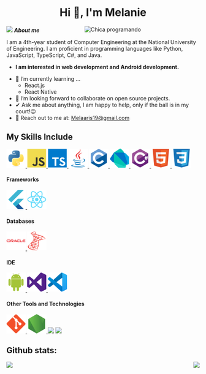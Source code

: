 <h1 align="center">Hi 👋, I'm Melanie</h1>


<img align="right" width=300px alt="Chica programando" src="https://media3.giphy.com/media/v1.Y2lkPTc5MGI3NjExcjFtMHlrYWJzOXU3dm1yMmtvNTN3ajlsOXl1a2J0Zmd6Z2dteGxwNyZlcD12MV9pbnRlcm5hbF9naWZfYnlfaWQmY3Q9Zw/kZzeRN1srSziS4zZhB/giphy.gif" />


 <img src="https://media.giphy.com/media/ObNTw8Uzwy6KQ/giphy.gif" width="30px">&nbsp;***About me***

I am a 4th-year student of Computer Engineering at the National University of Engineering. I am proficient in programming languages like Python, JavaScript, TypeScript, C#, and Java.
* **I am interested in web development and Android development.**
- 🌱 I’m currently learning ...
  - React.js
  - React Native
- 👯 I’m looking forward to collaborate on open source projects.
- ✔ Ask me about anything, I am happy to help, only if the ball is in my court!😉<br>
- 📧 Reach out to me at: <a href="mailto:Melaaris19@gmail.com">Melaaris19@gmail.com</a>

## My Skills Include

<p align="left">
<a href="https://github.com/Aditya664?tab=repositories&q=&type=&language=python&sort=">
  <img width='50px' src='https://raw.githubusercontent.com/devicons/devicon/master/icons/python/python-original.svg'>
</a>
<a href="https://github.com/Aditya664?tab=repositories&q=&type=&language=javascript&sort=">
  <img width='50px' src='https://raw.githubusercontent.com/devicons/devicon/master/icons/javascript/javascript-original.svg'>
</a>
<a href="https://github.com/Aditya664?tab=repositories&q=&type=&language=typescript&sort=">
  <img width='50px' src='https://raw.githubusercontent.com/devicons/devicon/master/icons/typescript/typescript-original.svg'>
</a>
<a href="https://github.com/Aditya664?tab=repositories&q=&type=&language=java&sort=">
  <img width='50px' src='https://raw.githubusercontent.com/devicons/devicon/master/icons/java/java-original.svg'>
</a>
<a href="https://github.com/Aditya664?tab=repositories&q=&type=&language=c&sort=">
  <img width='50px' src='https://raw.githubusercontent.com/devicons/devicon/master/icons/c/c-original.svg'>
</a>
 <a href="https://github.com/Aditya664?tab=repositories&q=&type=&language=dart&sort=">
  <img width='50px' src='https://raw.githubusercontent.com/devicons/devicon/master/icons/dart/dart-original.svg'>
</a>
<a href="https://github.com/Aditya664?tab=repositories&q=&type=&language=csharp&sort=">
  <img width='50px' src='https://raw.githubusercontent.com/devicons/devicon/master/icons/csharp/csharp-original.svg'>
</a>
<a href="https://github.com/Aditya664?tab=repositories&q=&type=&language=html&sort=">
  <img width='50px' src='https://raw.githubusercontent.com/devicons/devicon/master/icons/html5/html5-original.svg'>
</a>
<a href="https://github.com/Aditya664?tab=repositories&q=&type=&language=css&sort=">
  <img width='50px' src='https://raw.githubusercontent.com/devicons/devicon/master/icons/css3/css3-original.svg'>
</a>
</p>

<h4> Frameworks </h4>

<p align="left">
<a href="https://github.com/Aditya664?tab=repositories&q=&type=&language=dart&sort=">
  <img width='50px' src='https://raw.githubusercontent.com/devicons/devicon/master/icons/flutter/flutter-original.svg'>
</a>
 <a href="https://github.com/Aditya664?tab=repositories&q=&type=&language=javascript&sort=">
  <img width='50px' src='https://raw.githubusercontent.com/devicons/devicon/master/icons/react/react-original.svg'>
</a>
</p>

<h4> Databases </h4>

<p align="left">
 <a href="https://github.com/Aditya664?tab=repositories&q=&type=&language=sql&sort=">
  <img width='50px' src='https://raw.githubusercontent.com/devicons/devicon/master/icons/oracle/oracle-original.svg'>
</a>
<a href="https://github.com/Aditya664?tab=repositories&q=&type=&language=sql&sort=">
  <img width='50px' src='https://raw.githubusercontent.com/devicons/devicon/master/icons/microsoftsqlserver/microsoftsqlserver-plain.svg'>
</a>
</p>

<h4> IDE </h4>

<p align="left">
<a href="https://github.com/Aditya664?tab=repositories&q=&type=&language=kotlin&sort=">
  <img width='50px' src='https://raw.githubusercontent.com/devicons/devicon/master/icons/android/android-original.svg'>
</a>
<a href="https://github.com/Aditya664?tab=repositories&q=&type=&language=csharp&sort=">
  <img width='50px' src='https://raw.githubusercontent.com/devicons/devicon/master/icons/visualstudio/visualstudio-plain.svg'>
</a>
<a href="https://github.com/Aditya664?tab=repositories&q=&type=&language=&sort=">
  <img width='50px' src='https://raw.githubusercontent.com/devicons/devicon/master/icons/vscode/vscode-original.svg'>
</a>
</p>

<h4> Other Tools and Technologies </h4>

<p align="left">
<a href="https://github.com/Aditya664?tab=repositories&q=&type=&language=&sort=">
  <img width='50px' src='https://raw.githubusercontent.com/devicons/devicon/master/icons/git/git-original.svg'>
</a>
 <a href="https://github.com/Aditya664?tab=repositories&q=&type=&language=nodejs&sort=">
  <img width='50px' src='https://raw.githubusercontent.com/devicons/devicon/master/icons/nodejs/nodejs-original.svg'>
</a>
  <img src="https://img.shields.io/badge/Expo%20CLI-000020?style=for-the-badge&logo=expo&logoColor=white"/>
  <img src="https://img.shields.io/badge/Jinja-B41717?style=for-the-badge&logo=jinja&logoColor=white"/>
</p>

<div align="left">
<h2>Github stats:</h2>

<a href="https://github.com/ArisEspino">

<img align="left" src="https://github-readme-stats.vercel.app/api?username=ArisEspino&show_icons=true&theme=tokyonight&hide_border=true&border_radius=10" height="200"/>
<img align="right" src="https://github-readme-stats.vercel.app/api/top-langs/?username=ArisEspino&layout=compact&theme=tokyonight&hide_border=true&border_radius=10" height="200"/>
<br/><br/><br/><br/><br/><br/><br/><br/>
</a>

</div>


